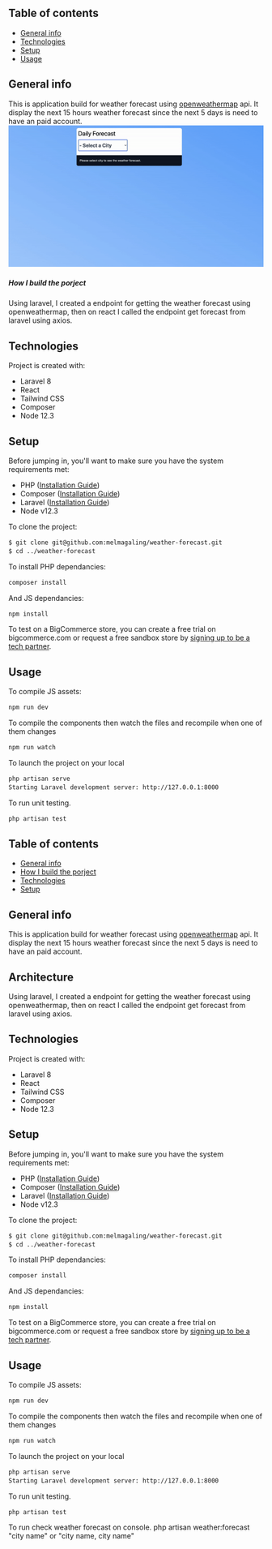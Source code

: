 ## Table of contents
* [General info](#general-info)
* [Technologies](#technologies)
* [Setup](#setup)
* [Usage](#usage)


## General info
This is application build for weather forecast using  [openweathermap](https://openweathermap.org/) api. It display the next 15 hours weather forecast since the next 5 days is need to have an paid account.
![](weather-forecast.gif)
##### How I build the porject
Using laravel, I created a endpoint for getting the weather forecast using openweathermap, then on react I called the  endpoint get forecast from laravel using axios. 
	
## Technologies
Project is created with:
* Laravel 8
* React
* Tailwind CSS
* Composer
* Node 12.3
	
## Setup
Before jumping in, you'll want to make sure you have the system requirements met:
- PHP ([Installation Guide](https://www.php.net/manual/en/install.php))
- Composer ([Installation Guide](https://getcomposer.org/doc/00-intro.md))
- Laravel ([Installation Guide](https://laravel.com/docs/8))
- Node v12.3

To clone the project:
```bash
$ git clone git@github.com:melmagaling/weather-forecast.git
$ cd ../weather-forecast
```
To install PHP dependancies:

```bash
composer install
```
And JS dependancies:
```bash
npm install
```
To test on a BigCommerce store, you can create a free trial on bigcommerce.com or request a free sandbox store by [signing up to be a tech partner](https://www.bigcommerce.com/partners/).

## Usage
To compile JS assets:
```bash
npm run dev
```
To compile the components then watch the files and recompile when one of them changes
```bash
npm run watch
```
To launch the project on your local
```bash
php artisan serve
Starting Laravel development server: http://127.0.0.1:8000
```
To run unit testing.
```bash
php artisan test
```



## Table of contents
* [General info](#general-info)
* [How I build the porject](#architecture-info)
* [Technologies](#technologies)
* [Setup](#setup)

## General info
This is application build for weather forecast using  [openweathermap](https://openweathermap.org/) api. It display the next 15 hours weather forecast since the next 5 days is need to have an paid account.

## Architecture
Using laravel, I created a endpoint for getting the weather forecast using openweathermap, then on react I called the  endpoint get forecast from laravel using axios. 
	
## Technologies
Project is created with:
* Laravel 8
* React
* Tailwind CSS
* Composer
* Node 12.3
	
## Setup
Before jumping in, you'll want to make sure you have the system requirements met:
- PHP ([Installation Guide](https://www.php.net/manual/en/install.php))
- Composer ([Installation Guide](https://getcomposer.org/doc/00-intro.md))
- Laravel ([Installation Guide](https://laravel.com/docs/8))
- Node v12.3

To clone the project:
```bash
$ git clone git@github.com:melmagaling/weather-forecast.git
$ cd ../weather-forecast
```
To install PHP dependancies:

```bash
composer install
```
And JS dependancies:
```bash
npm install
```
To test on a BigCommerce store, you can create a free trial on bigcommerce.com or request a free sandbox store by [signing up to be a tech partner](https://www.bigcommerce.com/partners/).

## Usage
To compile JS assets:
```bash
npm run dev
```
To compile the components then watch the files and recompile when one of them changes
```bash
npm run watch
```
To launch the project on your local
```bash
php artisan serve
Starting Laravel development server: http://127.0.0.1:8000
```
To run unit testing.
```bash
php artisan test
```

To run check weather forecast on console.
php artisan weather:forecast "city name" or "city name, city name"
```bash
```
